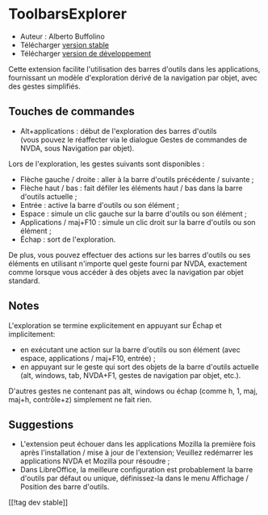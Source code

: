 # ToolbarsExplorer #

* Auteur : Alberto Buffolino
* Télécharger [version stable][1]
* Télécharger [version de développement][2]

Cette extension facilite l'utilisation des barres d'outils dans les
applications, fournissant un modèle d'exploration dérivé de la navigation
par objet, avec des gestes simplifiés.

## Touches de commandes

* Alt+applications : début de l'exploration des barres d'outils<br/>
(vous pouvez le réaffecter via le dialogue Gestes de commandes de NVDA, sous Navigation par objet).

Lors de l'exploration, les gestes suivants sont disponibles :

* Flèche gauche / droite : aller à la barre d'outils précédente / suivante ;
* Flèche haut / bas : fait défiler les éléments haut / bas dans la barre
  d'outils actuelle ;
* Entrée : active la barre d'outils ou son élément ;
* Espace : simule un clic gauche sur la barre d'outils ou son élément ;
* Applications / maj+F10 : simule un clic droit sur la barre d'outils ou son
  élément ;
* Échap : sort de l'exploration.

De plus, vous pouvez effectuer des actions sur les barres d'outils ou ses
éléments en utilisant n'importe quel geste fourni par NVDA, exactement comme
lorsque vous accéder à des objets avec la navigation par objet standard.

## Notes

L'exploration se termine explicitement en appuyant sur Échap et
implicitement:

* en exécutant une action sur la barre d'outils ou son élément (avec espace,
  applications / maj+F10, entrée) ;
* en appuyant sur le geste qui sort des objets de la barre d'outils actuelle
  (alt, windows, tab, NVDA+F1, gestes de navigation par objet, etc.).

D'autres gestes ne contenant pas alt, windows ou échap (comme h, 1, maj,
maj+h, contrôle+z) simplement ne fait rien.

## Suggestions

* L'extension peut échouer dans les applications Mozilla la première fois
  après l'installation / mise à jour de l'extension; Veuillez redémarrer les
  applications NVDA et Mozilla pour résoudre ;
* Dans LibreOffice, la meilleure configuration est probablement la barre
  d'outils par défaut ou unique, définissez-la dans le menu Affichage /
  Position des barre d'outils.


[[!tag dev stable]]

[1]: https://www.nvaccess.org/addonStore/legacy?file=toolbarsExplorer

[2]: https://www.nvaccess.org/addonStore/legacy?file=toolbarsExplorer-dev
